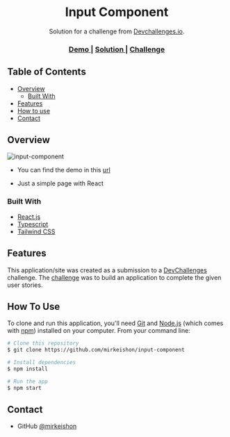 <!-- Please update value in the {}  -->

<h1 align="center">Input Component</h1>

<div align="center">
   Solution for a challenge from  <a href="http://devchallenges.io" target="_blank">Devchallenges.io</a>.
</div>

<div align="center">
  <h3>
    <a href="https://input-component.onrender.com/">
      Demo
    </a>
    <span> | </span>
    <a href="https://devchallenges.io/solutions/a3Z5RrckbTEVIACk3zba">
      Solution
    </a>
    <span> | </span>
    <a href="https://devchallenges.io/challenges/TSqutYM4c5WtluM7QzGp">
      Challenge
    </a>
  </h3>
</div>

<!-- TABLE OF CONTENTS -->

## Table of Contents

- [Overview](#overview)
  - [Built With](#built-with)
- [Features](#features)
- [How to use](#how-to-use)
- [Contact](#contact)

<!-- OVERVIEW -->

## Overview

![input-component](https://user-images.githubusercontent.com/94877748/166093325-0f5ca04c-7cc4-423c-bbdb-acb0cff479df.png)

- You can find the demo in this [url](https://input-component.onrender.com/)

- Just a simple page with React

### Built With

<!-- This section should list any major frameworks that you built your project using. Here are a few examples.-->

- [React.js](https://nextjs.org/)
- [Typescript](https://www.typescriptlang.org/)
- [Tailwind CSS](https://tailwindcss.com/)

## Features

<!-- List the features of your application or follow the template. Don't share the figma file here :) -->

This application/site was created as a submission to a [DevChallenges](https://devchallenges.io/challenges) challenge. The [challenge](https://devchallenges.io/challenges/TSqutYM4c5WtluM7QzGp) was to build an application to complete the given user stories.


## How To Use

<!-- Example: -->

To clone and run this application, you'll need [Git](https://git-scm.com) and [Node.js](https://nodejs.org/en/download/) (which comes with [npm](http://npmjs.com)) installed on your computer. From your command line:

```bash
# Clone this repository
$ git clone https://github.com/mirkeishon/input-component

# Install dependencies
$ npm install

# Run the app
$ npm start
```


## Contact

- GitHub [@mirkeishon](https://github.com/mirkeishon)
